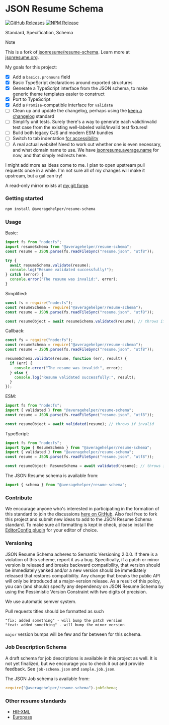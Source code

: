 # JSON Resume Schema

[![GitHub Releases](https://badgen.net/github/tag/AverageHelper/resume-schema)](https://github.com/AverageHelper/resume-schema/releases)
[![NPM Release](https://badgen.net/npm/v/@averagehelper/resume-schema)](https://www.npmjs.com/package/@averagehelper/resume-schema)
<!-- [![Latest Status](https://github.com/AverageHelper/resume-schema/workflows/Latest/badge.svg)](https://github.com/AverageHelper/resume-schema/actions) -->
<!-- [![Release Status](https://github.com/AverageHelper/resume-schema/workflows/Release/badge.svg)](https://github.com/AverageHelper/resume-schema/actions) -->

Standard, Specification, Schema

> [!NOTE]
> This is a fork of [jsonresume/resume-schema](https://github.com/jsonresume/resume-schema). Learn more at [jsonresume.org](https://jsonresume.org).

My goals for this project:
- [x] Add a `basics.pronouns` field
- [x] Basic TypeScript declarations around exported structures
- [x] Generate a TypeScript interface from the JSON schema, to make generic theme templates easier to construct
- [x] Port to TypeScript
- [x] Add a `Promise`-compatible interface for `validate`
- [ ] Clean up and update the changelog, perhaps using the [keep a changelog](https://keepachangelog.com) standard
- [ ] Simplify unit tests. Surely there's a way to generate each valid/invalid test case from the existing well-labeled valid/invalid test fixtures!
- [ ] Build both legacy CJS and modern ESM bundles
- [ ] Switch to tab indentation [for accessibility](https://www.reddit.com/r/javascript/comments/c8drjo/nobody_talks_about_the_real_reason_to_use_tabs/)
- [ ] A real actual website! Need to work out whether one is even necessary, and what domain name to use. We have [jsonresume.average.name](https://jsonresume.average.name) for now, and that simply redirects here.

I might add more as ideas come to me. I plan to open upstream pull requests once in a while. I'm not sure all of my changes will make it upstream, but a gal can try!

A read-only mirror exists at [my git forge](https://git.average.name/AverageHelper/resume-schema).

### Getting started

```sh
npm install @averagehelper/resume-schema
```

### Usage

Basic:

```js
import fs from "node:fs";
import resumeSchema from "@averagehelper/resume-schema";
const resume = JSON.parse(fs.readFileSync("resume.json", "utf8"));

try {
  await resumeSchema.validate(resume);
  console.log("Resume validated successfully!");
} catch (error) {
  console.error("The resume was invalid:", error);
}
```

Simplified:

```js
const fs = require("node:fs");
const resumeSchema = require("@averagehelper/resume-schema");
const resume = JSON.parse(fs.readFileSync("resume.json", "utf8"));

const resumeObject = await resumeSchema.validated(resume); // throws if invalid
```

Callback:

```js
const fs = require("node:fs");
const resumeSchema = require("@averagehelper/resume-schema");
const resume = JSON.parse(fs.readFileSync("resume.json", "utf8"));

resumeSchema.validate(resume, function (err, result) {
  if (err) {
    console.error("The resume was invalid:", error);
  } else {
    console.log("Resume validated successfully:", result);
  }
});
```

ESM:

```js
import fs from "node:fs";
import { validated } from "@averagehelper/resume-schema";
const resume = JSON.parse(fs.readFileSync("resume.json", "utf8"));

const resumeObject = await validated(resume); // throws if invalid
```

TypeScript:

```ts
import fs from "node:fs";
import type { ResumeSchema } from "@averagehelper/resume-schema";
import { validated } from "@averagehelper/resume-schema";
const resume = JSON.parse(fs.readFileSync("resume.json", "utf8"));

const resumeObject: ResumeSchema = await validated(resume); // throws if invalid
```

The JSON Resume schema is available from:

```js
import { schema } from "@averagehelper/resume-schema";
```

### Contribute

We encourage anyone who's interested in participating in the formation of this standard to join the discussions [here on GitHub](https://github.com/jsonresume/resume-schema/issues). Also feel free to fork this project and submit new ideas to add to the JSON Resume Schema standard. To make sure all formatting is kept in check, please install the [EditorConfig plugin](http://editorconfig.org/) for your editor of choice.

### Versioning

JSON Resume Schema adheres to Semantic Versioning 2.0.0. If there is a violation of
this scheme, report it as a bug. Specifically, if a patch or minor version is
released and breaks backward compatibility, that version should be immediately
yanked and/or a new version should be immediately released that restores
compatibility. Any change that breaks the public API will only be introduced at
a major-version release. As a result of this policy, you can (and should)
specify any dependency on JSON Resume Schema by using the Pessimistic Version
Constraint with two digits of precision.

We use automatic semver system.

Pull requests titles should be formatted as such

```
"fix: added something" - will bump the patch version
"feat: added something" - will bump the minor version
```

`major` version bumps will be few and far between for this schema.

### Job Description Schema

A draft schema for job descriptions is available in this project as well. It is not yet finalized, but we encourage you to check it out and provide feedback. See `job-schema.json` and `sample.job.json`.

The JSON Job schema is available from:

```js
require("@averagehelper/resume-schema").jobSchema;
```

### Other resume standards

- [HR-XML](https://schemas.liquid-technologies.com/HR-XML/2007-04-15/)
- [Europass](http://europass.cedefop.europa.eu/about-europass)
